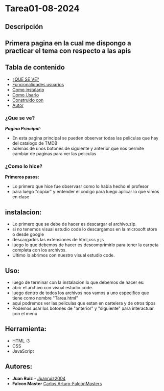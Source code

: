 # Tarea01-08-2024
## Descripción
Primera pagina en la cual me dispongo a practicar el tema con respecto a las apis
---
## Tabla de contenido
 - [¿QUE SE VE?](###¿Queseve?)
 - [Funcionalidades usuarios](###¿Comolohice?)
 - [Como instalarlo](##Instalacion)
 - [Como Usarlo](##Uso)
 - [Construido con](##Herramienta)
 - [Autor](##Autor)
   
### ¿Que se ve?

***Pagina Principal**:*

- En esta pagina principal se pueden observar todas las peliculas que hay del catalogo de TMDB
- ademas de unos botones de siguiente y anterior que nos permite cambiar de paginas para ver las peliculas

### ¿Como lo hice?

**Primeros pasos:**

- Lo primero que hice fue observasr como lo habia hecho el profesor
- para luego "copiar" y entender el codigo para luego aplicar lo que vimos en clase 
## instalacion:
 - Lo primero que se debe de hacer es descargar el archivo.zip.
 - si no tenemos visual estudio code lo descargamos en la microsoft store o desde google
 - descargados las extensiones de html,css y js  
 - luego lo que debemos de hacer es descomprimirlo para tener la carpeta completa con los archivos.
 - Ultimo lo abrimos con nuestro visual estudio code.
   
## Uso:
  - luego de terminar con la instalacion lo que debemos de hacer es:
  - abrir el archivo con visual estudio code.
  - luego dentro de todos los archivos nos vamos a uno especifico que tiene como nombre "Tarea.html"
  - aqui podremos ver las peliculas que estan en cartelera y de otros tipos
  - Podemos usar los botones de "anterior" y "siguiente" para interactuar con el menú

## Herramienta:
- HTML :3
- CSS
- JavaScript

## Autores:
* **Juan Ruiz**  - [Juanruiz2004](https://github.com/JuanRuiz2004)
* **Falcon Master** [Carlos Arturo-FalconMasters](https://github.com/falconmasters)
    
